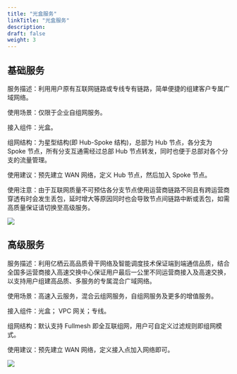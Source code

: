 ```yaml
---
title: "光盒服务"
linkTitle: "光盒服务"
description:
draft: false
weight: 3
---
```


## 基础服务

服务描述：利用用户原有互联网链路或专线专有链路，简单便捷的组建客户专属广域网络。

使用场景：仅限于企业自组网服务。

接入组件：光盒。

组网结构：为星型结构(即 Hub-Spoke 结构)，总部为 Hub 节点，各分支为 Spoke 节点，所有分支互通需经过总部 Hub 节点转发，同时也便于总部对各个分支的流量管理。

使用建议：预先建立 WAN 网络，定义 Hub 节点，然后加入 Spoke 节点。

使用注意：由于互联网质量不可预估各分支节点使用运营商链路不同且有跨运营商穿透有时会发生丢包，延时增大等原因同时也会导致节点间链路中断或丢包，如需高质量保证请切换至高级服务。

![](../../_images/basic_cpe.png)

## 高级服务

服务描述：利用亿栖云高品质骨干网络及智能调度技术保证端到端通信品质，结合全国多运营商接入高速交换中心保证用户最后一公里不同运营商接入及高速交换，以支持用户组建高品质、多服务的专属混合广域网络。

使用场景：高速入云服务，混合云组网服务，自组网服务及更多的增值服务。

接入组件：光盒； VPC 网关；专线。

组网结构：默认支持 Fullmesh 即全互联组网，用户可自定义过滤规则即组网模式。

使用建议：预先建立 WAN 网络，定义接入点加入网络即可。

![](../../_images/advance_cpe.png)
